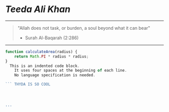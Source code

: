 # *Teeda Ali Khan*
  

  ___
  
  

> "Allah does not task, or burden, a soul beyond what it can bear" 
>- Surah Al-Baqarah (2:286)

---
```javascript
function calculateArea(radius) {
    return Math.PI * radius * radius;
}
  This is an indented code block.
    It uses four spaces at the beginning of each line.
    No language specification is needed.

``` THYDA IS SO COOL

   


'''




  



  
  
   







